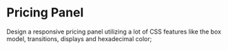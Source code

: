 # Pricing Panel

Design a responsive pricing panel utilizing a lot of CSS features
like the box model, transitions, displays and hexadecimal color;
